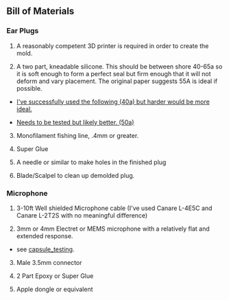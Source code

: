 ## Bill of Materials 

### Ear Plugs 

1. A reasonably competent 3D printer is required in order to create the mold.

2. A two part, kneadable silicone. This should be between shore 40-65a so it is soft enough to form a perfect seal but firm enough that it will not deform and vary placement. The original paper suggests 55A is ideal if possible.

* [I've successfully used the following (40a) but harder would be more ideal.](https://www.amazon.com/dp/B09TGKS4KY)

* [Needs to be tested but likely better. (50a)](https://micromark.com/products/micro-mark-rtv-silicone-mold-putty-50-hard)

3. Monofilament fishing line, .4mm or greater.

4. Super Glue

5. A needle or similar to make holes in the finished plug

6. Blade/Scalpel to clean up demolded plug. 
 
### Microphone

1. 3-10ft Well shielded Microphone cable (I've used Canare L-4E5C and Canare L-2T2S with no meaningful difference)

3. 3mm or 4mm Electret or MEMS microphone with a relatively flat and extended response. 

* see [capsule_testing](capsule_testing.md).

3. Male 3.5mm connector

4. 2 Part Epoxy or Super Glue
    
5. Apple dongle or equivalent
   

